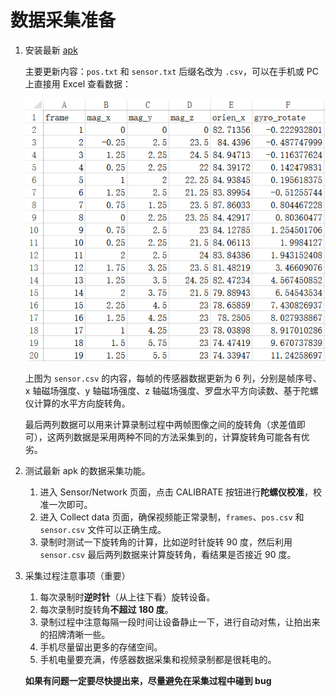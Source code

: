 # 数据采集准备

1. 安装最新 [apk](https://github.com/GetYourLocation/GYL-Client/raw/master/apk/gyl-client.apk)

    主要更新内容：`pos.txt` 和 `sensor.txt` 后缀名改为 `.csv`，可以在手机或 PC 上直接用 Excel 查看数据：

    ![](./img/sensor.png)

    上图为 `sensor.csv` 的内容，每帧的传感器数据更新为 6 列，分别是帧序号、x 轴磁场强度、y 轴磁场强度、z 轴磁场强度、罗盘水平方向读数、基于陀螺仪计算的水平方向旋转角。

    最后两列数据可以用来计算录制过程中两帧图像之间的旋转角（求差值即可），这两列数据是采用两种不同的方法采集到的，计算旋转角可能各有优劣。

2. 测试最新 apk 的数据采集功能。

    1. 进入 Sensor/Network 页面，点击 CALIBRATE 按钮进行**陀螺仪校准**，校准一次即可。
    2. 进入 Collect data 页面，确保视频能正常录制，`frames`、`pos.csv` 和 `sensor.csv` 文件可以正确生成。
    3. 录制时测试一下旋转角的计算，比如逆时针旋转 90 度，然后利用 `sensor.csv` 最后两列数据来计算旋转角，看结果是否接近 90 度。

3. 采集过程注意事项（重要）

    1. 每次录制时**逆时针**（从上往下看）旋转设备。
    2. 每次录制时旋转角**不超过 180 度**。
    4. 录制过程中注意每隔一段时间让设备静止一下，进行自动对焦，让拍出来的招牌清晰一些。
    5. 手机尽量留出更多的存储空间。
    6. 手机电量要充满，传感器数据采集和视频录制都是很耗电的。

    **如果有问题一定要尽快提出来，尽量避免在采集过程中碰到 bug**
